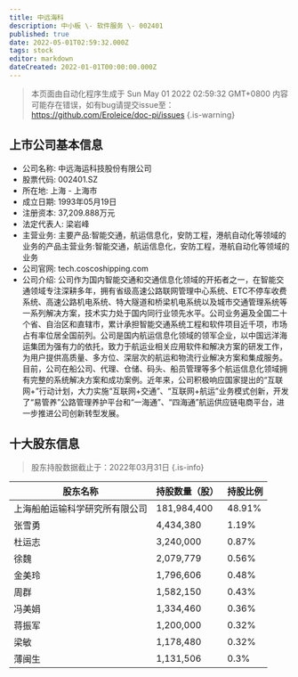 ```yaml
---
title: 中远海科
description: 中小板 \- 软件服务 \- 002401
published: true
date: 2022-05-01T02:59:32.000Z
tags: stock
editor: markdown
dateCreated: 2022-01-01T00:00:00.000Z
---
```


> 本页面由自动化程序生成于 Sun May 01 2022 02:59:32 GMT+0800
> 内容可能存在错误，如有bug请提交issue至：https://github.com/Eroleice/doc-pi/issues
{.is-warning}

## 上市公司基本信息
- 公司名称: 中远海运科技股份有限公司
- 股票代码: 002401.SZ
- 所在地: 上海 - 上海市
- 成立日期: 1993年05月19日
- 注册资本: 37,209.888万元
- 法定代表人: 梁岩峰
- 主营业务: 主要产品:智能交通，航运信息化，安防工程，港航自动化等领域的业务的产品主营业务:智能交通，航运信息化，安防工程，港航自动化等领域的业务
- 公司官网: tech.coscoshipping.com
- 公司介绍: 公司作为国内智能交通和交通信息化领域的开拓者之一，在智能交通领域专注深耕多年，拥有省级高速公路联网管理中心系统、ETC不停车收费系统、高速公路机电系统、特大隧道和桥梁机电系统以及城市交通管理系统等一系列解决方案，技术实力处于国内同行业领先水平。公司业务遍及全国二十个省、自治区和直辖市，累计承担智能交通系统工程和软件项目近千项，市场占有率位居全国前列。公司是国内航运信息化领域的领军企业，以中国远洋海运集团为强有力的依托，致力于航运业相关应用软件和解决方案的研发工作，为用户提供高质量、多方位、深层次的航运和物流行业解决方案和集成服务。目前，公司在船公司、代理、仓储、码头、船员管理等多个航运信息化领域拥有完整的系统解决方案和成功案例。近年来，公司积极响应国家提出的“互联网+”行动计划，大力实施“互联网+交通”、“互联网+航运”业务模式创新，开发了“易管养”公路管理养护平台和“一海通”、“四海通”航运供应链电商平台，进一步推进公司创新转型发展。


## 十大股东信息
> 股东持股数据截止于：2022年03月31日
{.is-info}

| 股东名称 | 持股数量（股） | 持股比例 |
| --- | --- | --- |
| 上海船舶运输科学研究所有限公司 | 181,984,400 | 48.91% |
| 张雪勇 | 4,434,380 | 1.19% |
| 杜运志 | 3,240,000 | 0.87% |
| 徐魏 | 2,079,779 | 0.56% |
| 金美玲 | 1,796,606 | 0.48% |
| 周群 | 1,582,150 | 0.43% |
| 冯美娟 | 1,334,460 | 0.36% |
| 蒋振军 | 1,200,000 | 0.32% |
| 梁敏 | 1,178,480 | 0.32% |
| 薄闽生 | 1,131,506 | 0.3% |




